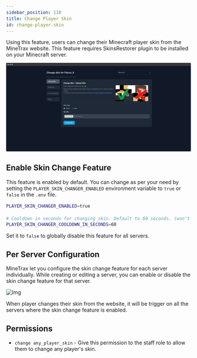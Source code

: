 ```yaml
---
sidebar_position: 110
title: Change Player Skin
id: change-player-skin
---
```


Using this feature, users can change their Minecraft player skin from the MineTrax website. This feature requires SkinsRestorer plugin to be installed on your Minecraft server.

![ChangePlayerSkin](../../static/img/shots/new/change-player-skin.png)

## Enable Skin Change Feature

This feature is enabled by default. You can change as per your need by setting the `PLAYER_SKIN_CHANGER_ENABLED` environment variable to `true` or `false` in the `.env` file.

```bash title=".env"
PLAYER_SKIN_CHANGER_ENABLED=true

# Cooldown in seconds for changing skin. Default to 60 seconds. (won't apply to staff members)
PLAYER_SKIN_CHANGER_COOLDOWN_IN_SECONDS=60
```

Set it to `false` to globally disable this feature for all servers.

## Per Server Configuration

MineTrax let you configure the skin change feature for each server individually. While creating or editing a server, you can enable or disable the skin change feature for that server.

![Img](https://i.imgur.com/tbu3AaO.png)

When player changes their skin from the website, it will be trigger on all the servers where the skin change feature is enabled.

## Permissions

- `change any_player_skin` - Give this permission to the staff role to allow them to change any player's skin.

